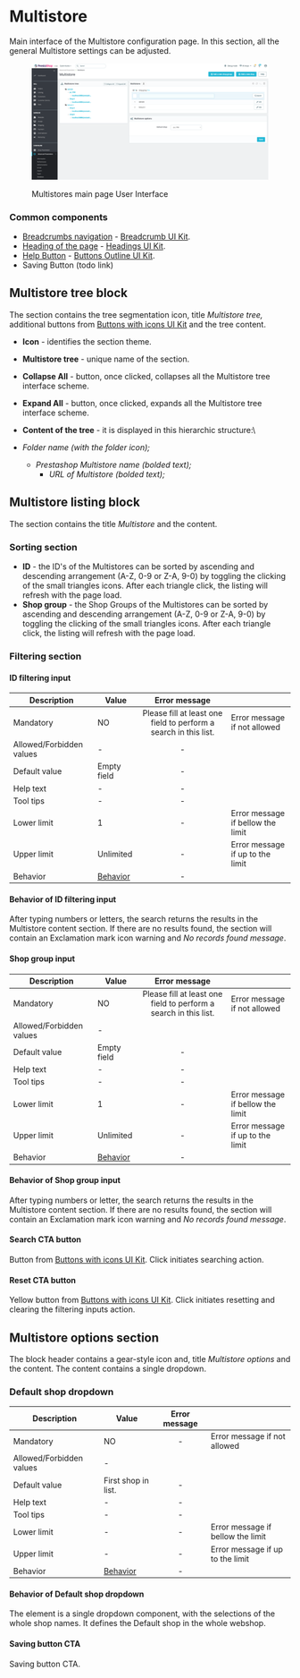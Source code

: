 # Multistore

Main interface of the Multistore configuration page. In this section, all the general Multistore settings can be adjusted.

<figure><img src="../../../../../../../.gitbook/assets/image (109).png" alt=""><figcaption><p>Multistores main page User Interface</p></figcaption></figure>

### Common components <a href="#common-components" id="common-components"></a>

* [Breadcrumbs navigation](broken-reference) - [Breadcrumb UI Kit](https://build.prestashop.com/prestashop-ui-kit/?path=/story/breadcrumb--breadcrumb).
* [Heading of the page](broken-reference) - [Headings UI Kit](https://build.prestashop.com/prestashop-ui-kit/?path=/story/headings--headings).
* [Help Button](broken-reference) - [Buttons Outline UI Kit](https://build.prestashop.com/prestashop-ui-kit/?path=/story/buttons--outline).
* Saving Button (todo link)

## Multistore tree block

The section contains the tree segmentation icon, title _Multistore tree,_ additional buttons from [Buttons with icons UI Kit](https://build.prestashop.com/prestashop-ui-kit/?path=/story/buttons--buttons-with-icons) and the tree content.

* **Icon** - identifies the section theme.
* **Multistore tree** - unique name of the section.
* **Collapse All** - button, once clicked, collapses all the Multistore tree interface scheme.
* **Expand All** - button, once clicked, expands all the Multistore tree interface scheme.
* **Content of the tree** - it is displayed in this hierarchic structure:\

*   _Folder name (with the folder icon);_

    * _Prestashop Multistore name (bolded text);_
      * _URL of Multistore (bolded text);_



## Multistore listing block

The section contains the title _Multistore_ and the content.&#x20;

### Sorting section

* **ID** - the ID's of the Multistores can be sorted by ascending and descending arrangement (A-Z, 0-9 or Z-A, 9-0) by toggling the clicking of the small triangles icons. After each triangle click, the listing will refresh with the page load.&#x20;
* **Shop group** - the Shop Groups of the Multistores can be sorted by ascending and descending arrangement (A-Z, 0-9 or Z-A, 9-0) by toggling the clicking of the small triangles icons. After each triangle click, the listing will refresh with the page load.&#x20;

### Filtering section

#### ID filtering input

<table><thead><tr><th>Description</th><th>Value</th><th align="center">Error message</th><th data-hidden></th></tr></thead><tbody><tr><td>Mandatory</td><td>NO</td><td align="center">Please fill at least one field to perform a search in this list.</td><td>Error message if not allowed</td></tr><tr><td>Allowed/Forbidden values</td><td>-</td><td align="center">-</td><td></td></tr><tr><td>Default value</td><td>Empty field</td><td align="center">-</td><td></td></tr><tr><td>Help text</td><td>-</td><td align="center">-</td><td></td></tr><tr><td>Tool tips</td><td>-</td><td align="center">-</td><td></td></tr><tr><td>Lower limit</td><td>1</td><td align="center">-</td><td>Error message if bellow the limit</td></tr><tr><td>Upper limit</td><td>Unlimited</td><td align="center">-</td><td>Error message if up to the limit</td></tr><tr><td>Behavior</td><td><a href="multistore.md#bahavior-of-id-filtering-input">Behavior</a></td><td align="center">-</td><td></td></tr></tbody></table>

#### Behavior of ID filtering input

After typing numbers or letters, the search returns the results in the Multistore content section. If there are no results found, the section will contain an Exclamation mark icon warning and _No records found message_.

#### Shop group input

<table><thead><tr><th>Description</th><th>Value</th><th align="center">Error message</th><th data-hidden></th></tr></thead><tbody><tr><td>Mandatory</td><td>NO</td><td align="center">Please fill at least one field to perform a search in this list.</td><td>Error message if not allowed</td></tr><tr><td>Allowed/Forbidden values</td><td>-</td><td align="center"></td><td></td></tr><tr><td>Default value</td><td>Empty field</td><td align="center">-</td><td></td></tr><tr><td>Help text</td><td>-</td><td align="center">-</td><td></td></tr><tr><td>Tool tips</td><td>-</td><td align="center">-</td><td></td></tr><tr><td>Lower limit</td><td>1</td><td align="center">-</td><td>Error message if bellow the limit</td></tr><tr><td>Upper limit</td><td>Unlimited</td><td align="center">-</td><td>Error message if up to the limit</td></tr><tr><td>Behavior</td><td><a href="multistore.md#bahavior-of-id-filtering-input">Behavior</a></td><td align="center">-</td><td></td></tr></tbody></table>

#### Behavior of Shop group input

After typing numbers or letter, the search returns the results in the Multistore content section. If there are no results found, the section will contain an Exclamation mark icon warning and _No records found message_.

#### Search CTA button

Button from [Buttons with icons UI Kit](https://build.prestashop-project.org/prestashop-ui-kit/?path=/story/buttons--buttons-with-icons). Click initiates searching action.

#### Reset CTA button

Yellow button from [Buttons with icons UI Kit](https://build.prestashop-project.org/prestashop-ui-kit/?path=/story/buttons--buttons-with-icons). Click initiates resetting and clearing the filtering inputs action.

## Multistore options section

The block header contains a gear-style icon and, title _Multistore options_ and the content. The content contains a single dropdown.

### Default shop dropdown

<table><thead><tr><th>Description</th><th>Value</th><th align="center">Error message</th><th data-hidden></th></tr></thead><tbody><tr><td>Mandatory</td><td>NO</td><td align="center">-</td><td>Error message if not allowed</td></tr><tr><td>Allowed/Forbidden values</td><td>-</td><td align="center"></td><td></td></tr><tr><td>Default value</td><td>First shop in list.</td><td align="center">-</td><td></td></tr><tr><td>Help text</td><td>-</td><td align="center">-</td><td></td></tr><tr><td>Tool tips</td><td>-</td><td align="center">-</td><td></td></tr><tr><td>Lower limit</td><td>-</td><td align="center">-</td><td>Error message if bellow the limit</td></tr><tr><td>Upper limit</td><td>-</td><td align="center">-</td><td>Error message if up to the limit</td></tr><tr><td>Behavior</td><td><a href="multistore.md#behavior-of-shop-group-input-1">Behavior</a></td><td align="center">-</td><td></td></tr></tbody></table>

#### Behavior of Default shop dropdown

The element is a single dropdown component, with the selections of the whole shop names. It defines the Default shop in the whole webshop.

#### Saving button CTA

Saving button CTA.&#x20;
